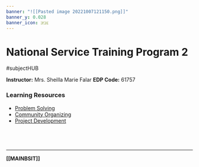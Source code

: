 ```yaml
---
banner: "![[Pasted image 20221007121150.png]]"
banner_y: 0.028
banner_icon: 🇵🇭
---
```

# National Service Training Program 2
#subjectHUB 

**Instructor:** Mrs. Sheilla Marie Falar
**EDP Code:** 61757

### Learning Resources
- [Problem Solving](NSTPproblemsolving.md)
- [Community Organizing](NSTPcommunityorganizing.md)
- [Project Development](NSTPprojectdev.md)

<br>

# 
---
**[[MAINBSIT]]**